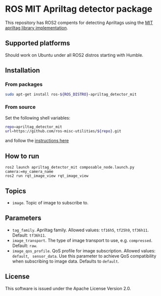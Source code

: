 # ROS MIT Apriltag detector package

This repository has ROS2 compents for detecting Apriltags using the
[MIT apriltag library implementation](https://people.csail.mit.edu/kaess/apriltags).

## Supported platforms

Should work on Ubuntu under all ROS2 distros starting with Humble.

## Installation

### From packages

```bash
sudo apt-get install ros-${ROS_DISTRO}-apriltag_detector_mit
```

### From source

Set the following shell variables:
```bash
repo=apriltag_detector_mit
url=https://github.com/ros-misc-utilities/${repo}.git
```
and follow the [instructions here](https://github.com/ros-misc-utilities/.github/blob/master/docs/build_ros_repository.md)

## How to run

```
ros2 launch apriltag_detector_mit composable_node.launch.py camera:=my_camera_name
ros2 run rqt_image_view rqt_image_view
```

## Topics

- ``image``. Topic of image to subscribe to.

## Parameters

- ``tag_family``. Apriltag family. Allowed values: ``tf16h5``, ``tf25h9``, ``tf36h11``. Default: ``tf36h11``.
- ``image_transport``. The type of image transport to use, e.g. ``compressed``. Default: ``raw``.
- ``image_qos_profile``. QoS profile for image subscription. Allowed values: ``default``, `` sensor_data``.
    Use this parameter to achieve QoS compatibility when subscribing to image data. Defaults to ``default``. 

## License

This software is issued under the Apache License Version 2.0.
